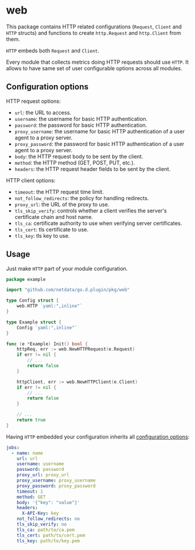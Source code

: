 <!--
title: "web"
custom_edit_url: "https://github.com/netdata/go.d.plugin/edit/master/pkg/web/README.md"
sidebar_label: "web"
learn_status: "Published"
learn_rel_path: "Developers/External plugins/go.d.plugin/Helper Packages"
-->

# web

This package contains HTTP related configurations (`Request`, `Client` and `HTTP` structs) and functions to
create `http.Request` and `http.Client` from them.

`HTTP` embeds both `Request` and `Client`.

Every module that collects metrics doing HTTP requests should use `HTTP`. It allows to have same set of user
configurable options across all modules.

## Configuration options

HTTP request options:

- `url`: the URL to access.
- `username`: the username for basic HTTP authentication.
- `password`: the password for basic HTTP authentication.
- `proxy_username`: the username for basic HTTP authentication of a user agent to a proxy server.
- `proxy_password`: the password for basic HTTP authentication of a user agent to a proxy server.
- `body`: the HTTP request body to be sent by the client.
- `method`: the HTTP method (GET, POST, PUT, etc.).
- `headers`: the HTTP request header fields to be sent by the client.

HTTP client options:

- `timeout`: the HTTP request time limit.
- `not_follow_redirects`: the policy for handling redirects.
- `proxy_url`: the URL of the proxy to use.
- `tls_skip_verify`: controls whether a client verifies the server's certificate chain and host name.
- `tls_ca`: certificate authority to use when verifying server certificates.
- `tls_cert`: tls certificate to use.
- `tls_key`: tls key to use.

## Usage

Just make `HTTP` part of your module configuration.

```go
package example

import "github.com/netdata/go.d.plugin/pkg/web"

type Config struct {
	web.HTTP `yaml:",inline"`
}

type Example struct {
	Config `yaml:",inline"`
}

func (e *Example) Init() bool {
	httpReq, err := web.NewHTTPRequest(e.Request)
	if err != nil {
		// ...
		return false
	}

	httpClient, err := web.NewHTTPClient(e.Client)
	if err != nil {
		// ...
		return false
	}

	// ...
	return true
}
```

Having `HTTP` embedded your configuration inherits all [configuration options](#configuration-options):

```yaml
jobs:
  - name: name
    url: url
    username: username
    password: password
    proxy_url: proxy_url
    proxy_username: proxy_username
    proxy_password: proxy_password
    timeout: 1
    method: GET
    body: '{"key": "value"}'
    headers:
      X-API-Key: key
    not_follow_redirects: no
    tls_skip_verify: no
    tls_ca: path/to/ca.pem
    tls_cert: path/to/cert.pem
    tls_key: path/to/key.pem
```
